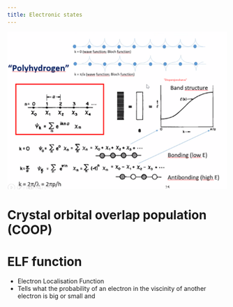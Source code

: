 ```yaml
---
title: Electronic states
---
```

![](./static/KJM5020-images/Block_binding-antibinding.png)

# Crystal orbital overlap population (COOP)

# ELF function
- Electron Localisation Function
- Tells what the probability of an electron in the viscinity of another electron is big or small and 